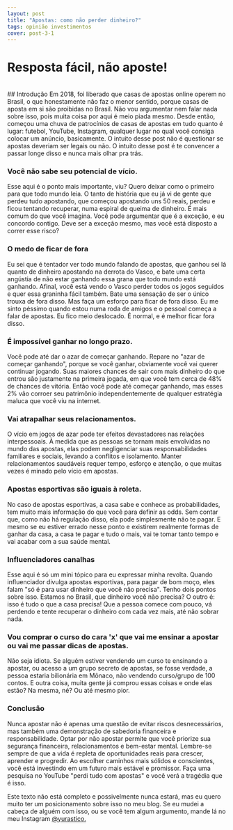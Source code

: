 ```yaml
---
layout: post
title: "Apostas: como não perder dinheiro?"
tags: opinião investimentos
cover: post-3-1
---
```


# Resposta fácil, não aposte!

<br/>
## Introdução
Em 2018, foi liberado que casas de apostas online operem no Brasil, o que honestamente não faz o menor sentido, porque casas de aposta em si são proibidas no Brasil. Não vou argumentar nem falar nada sobre isso, pois muita coisa por aqui é meio piada mesmo. Desde então, começou uma chuva de patrocínios de casas de apostas em tudo quanto é lugar: futebol, YouTube, Instagram, qualquer lugar no qual você consiga colocar um anúncio, basicamente.
O intuito desse post não é questionar se apostas deveriam ser legais ou não. O intuito desse post é te convencer a passar longe disso e nunca mais olhar pra trás.

### Você não sabe seu potencial de vício.
Esse aqui é o ponto mais importante, viu? Quero deixar como o primeiro para que todo mundo leia. O tanto de história que eu já vi de gente que perdeu tudo apostando, que começou apostando uns 50 reais, perdeu e ficou tentando recuperar, numa espiral de queima de dinheiro. É mais comum do que você imagina. Você pode argumentar que é a exceção, e eu concordo contigo. Deve ser a exceção mesmo, mas você está disposto a correr esse risco?

### O medo de ficar de fora
Eu sei que é tentador ver todo mundo falando de apostas, que ganhou sei lá quanto de dinheiro apostando na derrota do Vasco, e bate uma certa angústia de não estar ganhando essa grana que todo mundo está ganhando. Afinal, você está vendo o Vasco perder todos os jogos seguidos e quer essa graninha fácil também. Bate uma sensação de ser o único trouxa de fora disso.
Mas faça um esforço para ficar de fora disso. Eu me sinto péssimo quando estou numa roda de amigos e o pessoal começa a falar de apostas. Eu fico meio deslocado. É normal, e é melhor ficar fora disso.

### É impossível ganhar no longo prazo.
Você pode até dar o azar de começar ganhando. Repare no "azar de começar ganhando", porque se você ganhar, obviamente você vai querer continuar jogando. Suas maiores chances de sair com mais dinheiro do que entrou são justamente na primeira jogada, em que você tem cerca de 48% de chances de vitória. Então você pode até começar ganhando, mas esses 2% vão corroer seu patrimônio independentemente de qualquer estratégia maluca que você viu na internet.

### Vai atrapalhar seus relacionamentos.
O vício em jogos de azar pode ter efeitos devastadores nas relações interpessoais. À medida que as pessoas se tornam mais envolvidas no mundo das apostas, elas podem negligenciar suas responsabilidades familiares e sociais, levando a conflitos e isolamento. Manter relacionamentos saudáveis requer tempo, esforço e atenção, o que muitas vezes é minado pelo vício em apostas.

### Apostas esportivas são iguais à roleta.
No caso de apostas esportivas, a casa sabe e conhece as probabilidades, tem muito mais informação do que você para definir as odds. Sem contar que, como não há regulação disso, ela pode simplesmente não te pagar.
E mesmo se eu estiver errado nesse ponto e existirem realmente formas de ganhar da casa, a casa te pagar e tudo o mais, vai te tomar tanto tempo e vai acabar com a sua saúde mental.

### Influenciadores canalhas
Esse aqui é só um mini tópico para eu expressar minha revolta. Quando influenciador divulga apostas esportivas, para pagar de bom moço, eles falam "só é para usar dinheiro que você não precisa". Tenho dois pontos sobre isso. Estamos no Brasil, que dinheiro você não precisa? O outro é: isso é tudo o que a casa precisa! Que a pessoa comece com pouco, vá perdendo e tente recuperar o dinheiro com cada vez mais, até não sobrar nada.

### Vou comprar o curso do cara 'x' que vai me ensinar a apostar ou vai me passar dicas de apostas.
Não seja idiota. Se alguém estiver vendendo um curso te ensinando a apostar, ou acesso a um grupo secreto de apostas, se fosse verdade, a pessoa estaria bilionária em Mônaco, não vendendo curso/grupo de 100 contos. E outra coisa, muita gente já comprou essas coisas e onde elas estão? Na mesma, né? Ou até mesmo pior.

### Conclusão
Nunca apostar não é apenas uma questão de evitar riscos desnecessários, mas também uma demonstração de sabedoria financeira e responsabilidade. Optar por não apostar permite que você priorize sua segurança financeira, relacionamentos e bem-estar mental. Lembre-se sempre de que a vida é repleta de oportunidades reais para crescer, aprender e progredir. Ao escolher caminhos mais sólidos e conscientes, você está investindo em um futuro mais estável e promissor. Faça uma pesquisa no YouTube "perdi tudo com apostas" e você verá a tragédia que é isso.

Este texto não está completo e possivelmente nunca estará, mas eu quero muito ter um posicionamento sobre isso no meu blog. Se eu mudei a cabeça de alguém com isso, ou se você tem algum argumento, mande lá no meu Instagram [@yurastico.](https://instagram.com/yurastico)
